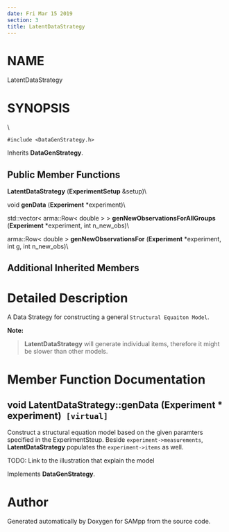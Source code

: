 ```yaml
---
date: Fri Mar 15 2019
section: 3
title: LatentDataStrategy
---
```


NAME
====

LatentDataStrategy

SYNOPSIS
========

\

`#include <DataGenStrategy.h>`

Inherits **DataGenStrategy**.

Public Member Functions
-----------------------

**LatentDataStrategy** (**ExperimentSetup** &setup)\

void **genData** (**Experiment** \*experiment)\

std::vector\< arma::Row\< double \> \>
**genNewObservationsForAllGroups** (**Experiment** \*experiment, int
n\_new\_obs)\

arma::Row\< double \> **genNewObservationsFor** (**Experiment**
\*experiment, int g, int n\_new\_obs)\

Additional Inherited Members
----------------------------

Detailed Description
====================

A Data Strategy for constructing a general `Structural Equaiton Model`.

**Note:**

> **LatentDataStrategy** will generate individual items, therefore it
> might be slower than other models.

Member Function Documentation
=============================

void LatentDataStrategy::genData (**Experiment** \* experiment)` [virtual]`
---------------------------------------------------------------------------

Construct a structural equation model based on the given paramters
specified in the ExperimentSteup. Beside `experiment->measurements`,
**LatentDataStrategy** populates the `experiment->items` as well.

TODO: Link to the illustration that explain the model

Implements **DataGenStrategy**.

Author
======

Generated automatically by Doxygen for SAMpp from the source code.
